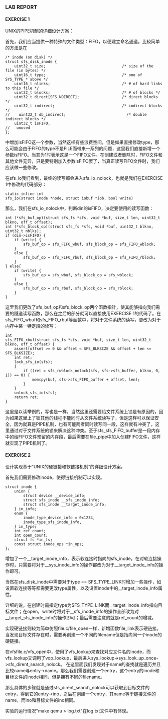 ### LAB REPORT

#### EXERCISE 1

UNIX的PIPE机制的详细设计方案：

首先，我们应当提供一种特殊的文件类型：FIFO，以便建立命名通道。比较简单的方法是在

    /* inode (on disk) */
    struct sfs_disk_inode {
        uint32_t size;                                  /* size of the file (in bytes) */
        uint16_t type;                                  /* one of SYS_TYPE_* above */
        uint16_t nlinks;                                /* # of hard links to this file */
        uint32_t blocks;                                /* # of blocks */
        uint32_t direct[SFS_NDIRECT];                   /* direct blocks */
        uint32_t indirect;                              /* indirect blocks */
    //    uint32_t db_indirect;                           /* double indirect blocks */
    	uint32_t isFIFO;
    //   unused
    };

中增加isFIFO这一个参数，当然这样有些浪费空间，但是如果直接修改type，那么可能会由于FIFO的type不是FILE而带来一系列的问题，这里我们直接新增一个参数isFIFO。当其为1时表示这是一个FIFO文件。在创建或者删除时，FIFO文件和其他文件无异，只是要特别加入参数isFIFO罢了，当真正读写FIFO文件时，我们应该做一些修改。

在sfs_io我们看到，最终的读写都会进入sfs_io_nolock，也就是我们在EXERCISE 1中修改的代码部分：

    static inline int
    sfs_io(struct inode *node, struct iobuf *iob, bool write) 

那么，我们在sfs_io_nolock中，判断din的isFIFO，决定要使用的读写函数：

    int (*sfs_buf_op)(struct sfs_fs *sfs, void *buf, size_t len, uint32_t blkno, off_t offset);
    int (*sfs_block_op)(struct sfs_fs *sfs, void *buf, uint32_t blkno, uint32_t nblks);
    if (din->isFIFO) {
    	if (write) {
            sfs_buf_op = sfs_FIFO_wbuf, sfs_block_op = sfs_FIFO_wblock;
        }
        else {
            sfs_buf_op = sfs_FIFO_rbuf, sfs_block_op = sfs_FIFO_rblock;
        }
    } else{
        if (write) {
            sfs_buf_op = sfs_wbuf, sfs_block_op = sfs_wblock;
        }
        else {
            sfs_buf_op = sfs_rbuf, sfs_block_op = sfs_rblock;
        }
    }

这里我们更改了sfs_buf_op和sfs_block_op两个函数指针，使其能够指向我们需要的隧道读写函数，那么在之后的部分就可以直接使用EXERCISE 1的代码了。在sfs_FIFO_wbuf和sfs_FIFO_rbuf等函数中，将对于文件系统的读写，更改为对于内存中某一特定段的读写：

    int
    sfs_FIFO_rbuf(struct sfs_fs *sfs, void *buf, size_t len, uint32_t blkno, off_t offset) {
        assert(offset >= 0 && offset < SFS_BLKSIZE && offset + len <= SFS_BLKSIZE);
        int ret;
        lock_sfs_io(sfs);
        {
            if ((ret = sfs_rwblock_nolock(sfs, sfs->sfs_buffer, blkno, 0, 1)) == 0) {
                memcpy(buf, sfs->sfs_FIFO_buffer + offset, len);
            }
        }
        unlock_sfs_io(sfs);
        return ret;
    }

这里是以读举例的，写也是一样，当然这里还需要给文件系统上锁是有原因的，因为如果这里上了锁其他的线程不能同时从文件系统读写了，但是这样可以保证安全，因为就算是PIPE机制，也有可能两者同时读写同一段，这样就有冲突了，这里通过对于文件系统的锁来解决这种冲突。至于sfs_sfs_FIFO_buffer是一段内存中的给FIFO文件预留的内存段，最后需要在file_pipe中加入创建FIFO文件，这样就实现了PIPE机制了。

#### EXERCISE 2

设计实现基于”UNIX的硬链接和软链接机制“的详细设计方案。

首先我们需要修改inode，使得链接机制可以实现。

	struct inode {
        union {
            struct device __device_info;
            struct sfs_inode __sfs_inode_info;
            struct sfs_inode __target_inode_info;
        } in_info;
        enum {
            inode_type_device_info = 0x1234,
            inode_type_sfs_inode_info,
        } in_type;
        int ref_count;
        int open_count;
        struct fs *in_fs;
        const struct inode_ops *in_ops;
	};

增加了一个\__target_inode_info，表示软连接时指向的sfs_inode，在对软连接操作时，只需要将对于\__sys_inode_info的操作都改为对于\__target_inode_info的操作即可。

当然在sfs_disk_inode中需要对于type == SFS_TYPE_LINK时增加一些操作，如设置软连接等等都需要更改type属性，以及设置inode中的\__target_inode_info属性。

详细的说，在创建时需指定type为SFS_TYPE_LINK而\__target_inode_info指向目标文件；在open，write时将对于\__sfs_inode_info的操作全部改为对\__target_sfs_inode_info的操作即可；最后需要注意的就是ref_count的增减。

实现硬链接则较为简单仿照file.c/file_open一样，新增函数file_link表示硬链接。当发现目标文件存在时，需要再创建一个不同的filename但是指向同一个inode的硬链接。

在vfsfile.c/vfs_open中，使用了vfs_lookup来查找对应文件名的inode，而vfs_lookup又调用了vop_lookup，最后进入sys_lookup->sys_look_up_once->sfs_dirent_search_nolock。
在这里面我们发现对于name的查找就是遍历并且比较name与entry->name。那么我们需要创建一个entry，这个entry的inode和目标文件的inode相同，但是拥有不同的filename。

那么具体的步骤就是通过sfs_dirent_search_nolock可以获取到目标文件的entry，得到它的entry->ino，之后在创建一个entry，其name等于链接文件的name，而ino和目标文件的ino相同。

实验的运行情况"make qemu > log.txt"在log.txt文件中有体现。
